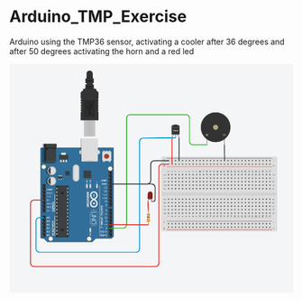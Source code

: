 # Arduino_TMP_Exercise
Arduino using the TMP36 sensor, activating a cooler after 36 degrees and after 50 degrees activating the horn and a red led

![alt text](https://raw.githubusercontent.com/zzKelvin/Arduino_TMP_Exercise/main/img.png)
